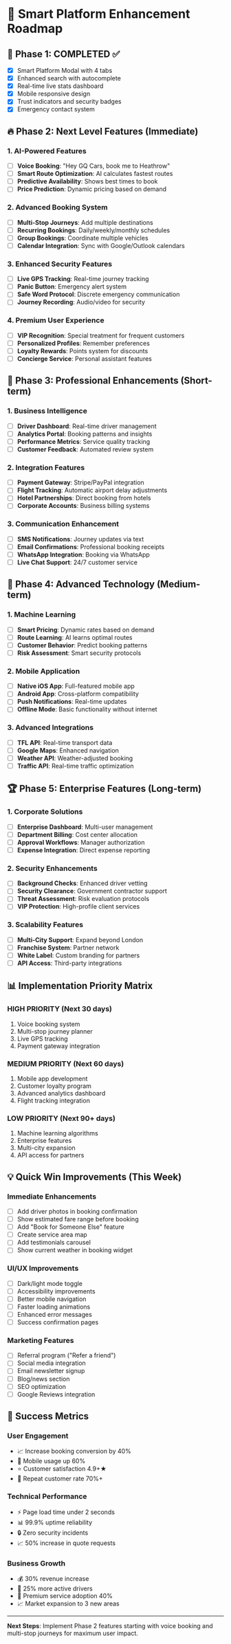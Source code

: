 # 🚀 Smart Platform Enhancement Roadmap

## 🎯 **Phase 1: COMPLETED ✅**
- [x] Smart Platform Modal with 4 tabs
- [x] Enhanced search with autocomplete
- [x] Real-time live stats dashboard
- [x] Mobile responsive design
- [x] Trust indicators and security badges
- [x] Emergency contact system

## 🔥 **Phase 2: Next Level Features (Immediate)**

### **1. AI-Powered Features**
- [ ] **Voice Booking**: "Hey GQ Cars, book me to Heathrow"
- [ ] **Smart Route Optimization**: AI calculates fastest routes
- [ ] **Predictive Availability**: Shows best times to book
- [ ] **Price Prediction**: Dynamic pricing based on demand

### **2. Advanced Booking System**
- [ ] **Multi-Stop Journeys**: Add multiple destinations
- [ ] **Recurring Bookings**: Daily/weekly/monthly schedules
- [ ] **Group Bookings**: Coordinate multiple vehicles
- [ ] **Calendar Integration**: Sync with Google/Outlook calendars

### **3. Enhanced Security Features**
- [ ] **Live GPS Tracking**: Real-time journey tracking
- [ ] **Panic Button**: Emergency alert system
- [ ] **Safe Word Protocol**: Discrete emergency communication
- [ ] **Journey Recording**: Audio/video for security

### **4. Premium User Experience**
- [ ] **VIP Recognition**: Special treatment for frequent customers
- [ ] **Personalized Profiles**: Remember preferences
- [ ] **Loyalty Rewards**: Points system for discounts
- [ ] **Concierge Service**: Personal assistant features

## 🌟 **Phase 3: Professional Enhancements (Short-term)**

### **1. Business Intelligence**
- [ ] **Driver Dashboard**: Real-time driver management
- [ ] **Analytics Portal**: Booking patterns and insights
- [ ] **Performance Metrics**: Service quality tracking
- [ ] **Customer Feedback**: Automated review system

### **2. Integration Features**
- [ ] **Payment Gateway**: Stripe/PayPal integration
- [ ] **Flight Tracking**: Automatic airport delay adjustments
- [ ] **Hotel Partnerships**: Direct booking from hotels
- [ ] **Corporate Accounts**: Business billing systems

### **3. Communication Enhancement**
- [ ] **SMS Notifications**: Journey updates via text
- [ ] **Email Confirmations**: Professional booking receipts
- [ ] **WhatsApp Integration**: Booking via WhatsApp
- [ ] **Live Chat Support**: 24/7 customer service

## 🚀 **Phase 4: Advanced Technology (Medium-term)**

### **1. Machine Learning**
- [ ] **Smart Pricing**: Dynamic rates based on demand
- [ ] **Route Learning**: AI learns optimal routes
- [ ] **Customer Behavior**: Predict booking patterns
- [ ] **Risk Assessment**: Smart security protocols

### **2. Mobile Application**
- [ ] **Native iOS App**: Full-featured mobile app
- [ ] **Android App**: Cross-platform compatibility
- [ ] **Push Notifications**: Real-time updates
- [ ] **Offline Mode**: Basic functionality without internet

### **3. Advanced Integrations**
- [ ] **TFL API**: Real-time transport data
- [ ] **Google Maps**: Enhanced navigation
- [ ] **Weather API**: Weather-adjusted booking
- [ ] **Traffic API**: Real-time traffic optimization

## 🏆 **Phase 5: Enterprise Features (Long-term)**

### **1. Corporate Solutions**
- [ ] **Enterprise Dashboard**: Multi-user management
- [ ] **Department Billing**: Cost center allocation
- [ ] **Approval Workflows**: Manager authorization
- [ ] **Expense Integration**: Direct expense reporting

### **2. Security Enhancements**
- [ ] **Background Checks**: Enhanced driver vetting
- [ ] **Security Clearance**: Government contractor support
- [ ] **Threat Assessment**: Risk evaluation protocols
- [ ] **VIP Protection**: High-profile client services

### **3. Scalability Features**
- [ ] **Multi-City Support**: Expand beyond London
- [ ] **Franchise System**: Partner network
- [ ] **White Label**: Custom branding for partners
- [ ] **API Access**: Third-party integrations

## 📊 **Implementation Priority Matrix**

### **HIGH PRIORITY (Next 30 days)**
1. Voice booking system
2. Multi-stop journey planner
3. Live GPS tracking
4. Payment gateway integration

### **MEDIUM PRIORITY (Next 60 days)**
1. Mobile app development
2. Customer loyalty program
3. Advanced analytics dashboard
4. Flight tracking integration

### **LOW PRIORITY (Next 90+ days)**
1. Machine learning algorithms
2. Enterprise features
3. Multi-city expansion
4. API access for partners

## 💡 **Quick Win Improvements (This Week)**

### **Immediate Enhancements**
- [ ] Add driver photos in booking confirmation
- [ ] Show estimated fare range before booking
- [ ] Add "Book for Someone Else" feature
- [ ] Create service area map
- [ ] Add testimonials carousel
- [ ] Show current weather in booking widget

### **UI/UX Improvements**
- [ ] Dark/light mode toggle
- [ ] Accessibility improvements
- [ ] Better mobile navigation
- [ ] Faster loading animations
- [ ] Enhanced error messages
- [ ] Success confirmation pages

### **Marketing Features**
- [ ] Referral program ("Refer a friend")
- [ ] Social media integration
- [ ] Email newsletter signup
- [ ] Blog/news section
- [ ] SEO optimization
- [ ] Google Reviews integration

## 🎯 **Success Metrics**

### **User Engagement**
- 📈 Increase booking conversion by 40%
- 📱 Mobile usage up 60%
- ⭐ Customer satisfaction 4.9+★
- 🔄 Repeat customer rate 70%+

### **Technical Performance**
- ⚡ Page load time under 2 seconds
- 📊 99.9% uptime reliability
- 🔒 Zero security incidents
- 📈 50% increase in quote requests

### **Business Growth**
- 💰 30% revenue increase
- 🚗 25% more active drivers
- 🌟 Premium service adoption 40%
- 📈 Market expansion to 3 new areas

---

**Next Steps**: Implement Phase 2 features starting with voice booking and multi-stop journeys for maximum user impact.